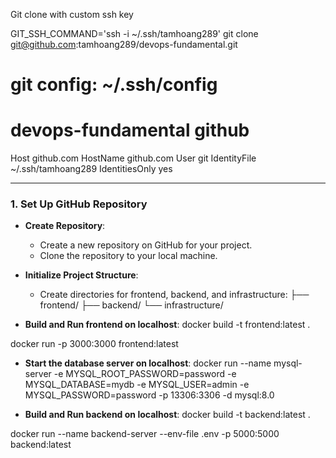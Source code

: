 Git clone with custom ssh key

GIT_SSH_COMMAND='ssh -i ~/.ssh/tamhoang289' git clone git@github.com:tamhoang289/devops-fundamental.git

# git config: ~/.ssh/config
# devops-fundamental github
Host github.com
  HostName github.com
  User git
  IdentityFile ~/.ssh/tamhoang289
  IdentitiesOnly yes

---------------------------------------
### 1. Set Up GitHub Repository

- **Create Repository**:
    - Create a new repository on GitHub for your project.
    - Clone the repository to your local machine.
- **Initialize Project Structure**:
    - Create directories for frontend, backend, and infrastructure:
├── frontend/
├── backend/
└── infrastructure/

- **Build and Run frontend on localhost**:
docker build -t frontend:latest .

docker run -p 3000:3000 frontend:latest

- **Start the database server on localhost**:
docker run --name mysql-server -e MYSQL_ROOT_PASSWORD=password -e MYSQL_DATABASE=mydb -e MYSQL_USER=admin -e MYSQL_PASSWORD=password -p 13306:3306 -d mysql:8.0

- **Build and Run backend on localhost**:
docker build -t backend:latest .

docker run --name backend-server --env-file .env -p 5000:5000 backend:latest


